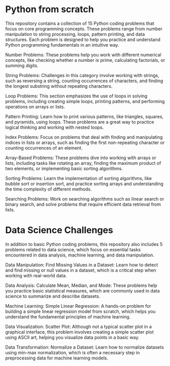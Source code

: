 # Python from scratch
This repository contains a collection of 15 Python coding problems that focus on core programming concepts. These problems range from number manipulation to string processing, loops, pattern printing, and data structures. Each problem is designed to help you practice and understand Python programming fundamentals in an intuitive way.

Number Problems: These problems help you work with different numerical concepts, like checking whether a number is prime, calculating factorials, or summing digits.

String Problems: Challenges in this category involve working with strings, such as reversing a string, counting occurrences of characters, and finding the longest substring without repeating characters.

Loop Problems: This section emphasizes the use of loops in solving problems, including creating simple loops, printing patterns, and performing operations on arrays or lists.

Pattern Printing: Learn how to print various patterns, like triangles, squares, and pyramids, using loops. These problems are a great way to practice logical thinking and working with nested loops.

Index Problems: Focus on problems that deal with finding and manipulating indices in lists or arrays, such as finding the first non-repeating character or counting occurrences of an element.

Array-Based Problems: These problems dive into working with arrays or lists, including tasks like rotating an array, finding the maximum product of two elements, or implementing basic sorting algorithms.

Sorting Problems: Learn the implementation of sorting algorithms, like bubble sort or insertion sort, and practice sorting arrays and understanding the time complexity of different methods.

Searching Problems: Work on searching algorithms such as linear search or binary search, and solve problems that require efficient data retrieval from lists.

# Data Science Challenges
In addition to basic Python coding problems, this repository also includes 5 problems related to data science, which focus on essential tasks encountered in data analysis, machine learning, and data manipulation.

Data Manipulation: Find Missing Values in a Dataset: Learn how to detect and find missing or null values in a dataset, which is a critical step when working with real-world data.

Data Analysis: Calculate Mean, Median, and Mode: These problems help you practice basic statistical measures, which are commonly used in data science to summarize and describe datasets.

Machine Learning: Simple Linear Regression: A hands-on problem for building a simple linear regression model from scratch, which helps you understand the fundamental principles of machine learning.

Data Visualization: Scatter Plot: Although not a typical scatter plot in a graphical interface, this problem involves creating a simple scatter plot using ASCII art, helping you visualize data points in a basic way.

Data Transformation: Normalize a Dataset: Learn how to normalize datasets using min-max normalization, which is often a necessary step in preprocessing data for machine learning models. 
